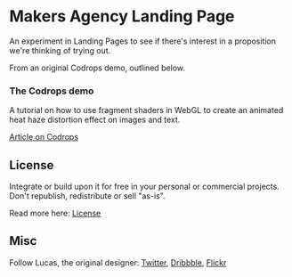 # Makers Agency Landing Page

An experiment in Landing Pages to see if there's interest in a proposition we're thinking of trying out.

From an original Codrops demo, outlined below.

### The Codrops demo

A tutorial on how to use fragment shaders in WebGL to create an animated heat haze distortion effect on images and text.

[Article on Codrops](http://tympanus.net/codrops/?p=26950)

## License

Integrate or build upon it for free in your personal or commercial projects. Don't republish, redistribute or sell "as-is". 

Read more here: [License](http://tympanus.net/codrops/licensing/)

## Misc

Follow Lucas, the original designer: [Twitter](http://twitter.com/lucasbebber), [Dribbble](https://dribbble.com/lbebber), [Flickr](https://www.flickr.com/lbebber)





